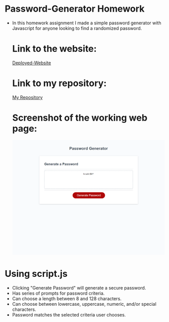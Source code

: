 # Password-Generator Homework
* In this homework assignment I made a simple password generator with Javascript for anyone looking to find a randomized password.
    
    # Link to the website:
    [Deployed-Website](https://swagmaster678.github.io/Password-Generator/)
    
    # Link to my repository:
    [My Repository](https://github.com/swagmaster678/Password-Generator)

    # Screenshot of the working web page:
    ![Password Generator](images/Coding-Assignments_Password-Generator_index.html.png) 

 
# Using script.js
* Clicking "Generate Password" will generate a secure password.
* Has series of prompts for password criteria.
* Can choose a length between 8 and 128 characters.
* Can choose between lowercase, uppercase, numeric, and/or special characters.
* Password matches the selected criteria user chooses.